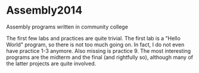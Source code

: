 # Assembly2014
Assembly programs written in community college

The first few labs and practices are quite trivial. The first lab is a "Hello World" program, so there is not too much going on.
In fact, I do not even have practice 1-3 anymore. Also missing is practice 9.
The most interesting programs are the midterm and the final (and rightfully so), although many of the latter projects are quite involved.
